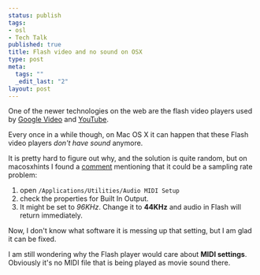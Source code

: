 ```yaml
--- 
status: publish
tags: 
- osl
- Tech Talk
published: true
title: Flash video and no sound on OSX
type: post
meta: 
  tags: ""
  _edit_last: "2"
layout: post
---
```

One of the newer technologies on the web are the flash video players used by <a href="http://video.google.com">Google Video</a> and <a href="http://youtube.com">YouTube</a>.

Every once in a while though, on Mac OS X it can happen that these Flash video players <em>don't have sound</em> anymore.

It is pretty hard to figure out why, and the solution is quite random, but on macosxhints I found a <a href="http://www.macosxhints.com/article.php?story=20060310164835119">comment</a> mentioning that it could be a sampling rate problem:

<ol>
	<li>open <code>/Applications/Utilities/Audio MIDI Setup</code></li>
	<li>check the properties for Built In Output.</li>
	<li>It might be set to <em>96KHz</em>. Change it to <strong>44KHz</strong> and audio in Flash will return immediately.</li>
</ol>

Now, I don't know what software it is messing up that setting, but I am glad it can be fixed.

I am still wondering why the Flash player would care about <strong>MIDI settings</strong>. Obviously it's no MIDI file that is being played as movie sound there.

